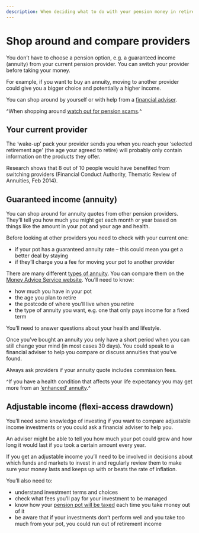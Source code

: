 ```yaml
---
description: When deciding what to do with your pension money in retirement, remember to compare pension products and providers.
---
```


# Shop around and compare providers

You don’t have to choose a pension option, e.g. a guaranteed income (annuity) from your current pension provider. You can switch your provider before taking your money.

For example, if you want to buy an annuity, moving to another provider could give you a bigger choice and potentially a higher income.

You can shop around by yourself or with help from a [financial adviser](/en/financial-advice).

^When shopping around [watch out for pension scams](/en/scams).^

## Your current provider

The ‘wake-up’ pack your provider sends you when you reach your ‘selected retirement age’ (the age your agreed to retire) will probably only contain information on the products they offer. 

Research shows that 8 out of 10 people would have benefited from switching providers (Financial Conduct Authority, Thematic Review of Annuities, Feb 2014).

## Guaranteed income (annuity)

You can shop around for annuity quotes from other pension providers. They’ll tell you how much you might get each month or year based on things like the amount in your pot and your age and health.

Before looking at other providers you need to check with your current one:

* if your pot has a guaranteed annuity rate – this could mean you get a better deal by staying
* if they’ll charge you a fee for moving your pot to another provider

There are many different [types of annuity](/en/guaranteed-income). You can compare them on the [Money Advice Service website](https://www.moneyadviceservice.org.uk/en/tools/annuities). You’ll need to know:

* how much you have in your pot
* the age you plan to retire
* the postcode of where you’ll live when you retire
* the type of annuity you want, e.g. one that only pays income for a fixed term

You’ll need to answer questions about your health and lifestyle. 

Once you’ve bought an annuity you only have a short period when you can still change your mind (in most cases 30 days). You could speak to a financial adviser to help you compare or discuss annuities that you’ve found.

Always ask providers if your annuity quote includes commission fees.

^If you have a health condition that affects your life expectancy you may get more from an [‘enhanced’ annuity](/en/ill-health).^

## Adjustable income (flexi-access drawdown)

You’ll need some knowledge of investing if you want to compare adjustable income investments or you could ask a financial adviser to help you.

An adviser might be able to tell you how much your pot could grow and how long it would last if you took a certain amount every year.

If you get an adjustable income you’ll need to be involved in decisions about which funds and markets to invest in and regularly review them to make sure your money lasts and keeps up with or beats the rate of inflation. 

You’ll also need to:

* understand investment terms and choices
* check what fees you’ll pay for your investment to be managed
* know how your [pension pot will be taxed](/en/tax) each time you take money out of it
* be aware that if your investments don’t perform well and you take too much from your pot, you could run out of retirement income

